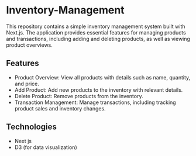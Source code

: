 # Inventory-Management
This repository contains a simple inventory management system built with Next.js. The application provides essential features for managing products and transactions, including adding and deleting products, as well as viewing product overviews.

## Features
-  Product Overview: View all products with details such as name, quantity, and price.
-  Add Product: Add new products to the inventory with relevant details.
-  Delete Product: Remove products from the inventory.
-  Transaction Management: Manage transactions, including tracking product sales and inventory changes.

## Technologies
- Next js
- D3 (for data visualization)
